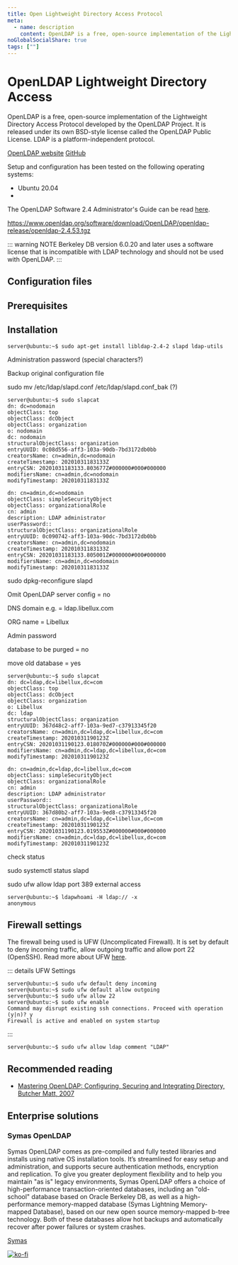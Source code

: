 ```yaml
---
title: Open Lightweight Directory Access Protocol
meta:
  - name: description
    content: OpenLDAP is a free, open-source implementation of the Lightweight Directory Access Protocol developed by the OpenLDAP Project. It is released under its own BSD-style license called the OpenLDAP Public License. LDAP is a platform-independent protocol.
noGlobalSocialShare: true
tags: [""]
---
```


# OpenLDAP Lightweight Directory Access <Badge text="In development" type="warning"/>

<TagLinks />

OpenLDAP is a free, open-source implementation of the Lightweight Directory Access Protocol developed by the OpenLDAP Project. It is released under its own BSD-style license called the OpenLDAP Public License. LDAP is a platform-independent protocol.

[OpenLDAP website](https://www.openldap.org/) [GitHub](https://github.com/openldap/openldap)

Setup and configuration has been tested on the following operating systems:

* Ubuntu 20.04
* 

The OpenLDAP Software 2.4 Administrator's Guide can be read [here](https://www.openldap.org/doc/admin24/).

https://www.openldap.org/software/download/OpenLDAP/openldap-release/openldap-2.4.53.tgz

::: warning NOTE
Berkeley DB version 6.0.20 and later uses a software license that is incompatible with LDAP technology and should not be used with OpenLDAP.
:::

## Configuration files

## Prerequisites

## Installation

```
server@ubuntu:~$ sudo apt-get install libldap-2.4-2 slapd ldap-utils
```

Administration password (special characters?)

Backup original configuration file

sudo mv /etc/ldap/slapd.conf /etc/ldap/slapd.conf_bak (?)

```{1}
server@ubuntu:~$ sudo slapcat
dn: dc=nodomain
objectClass: top
objectClass: dcObject
objectClass: organization
o: nodomain
dc: nodomain
structuralObjectClass: organization
entryUUID: 0c08d556-aff3-103a-90db-7bd3172db0bb
creatorsName: cn=admin,dc=nodomain
createTimestamp: 20201031183133Z
entryCSN: 20201031183133.803677Z#000000#000#000000
modifiersName: cn=admin,dc=nodomain
modifyTimestamp: 20201031183133Z

dn: cn=admin,dc=nodomain
objectClass: simpleSecurityObject
objectClass: organizationalRole
cn: admin
description: LDAP administrator
userPassword:: 
structuralObjectClass: organizationalRole
entryUUID: 0c090742-aff3-103a-90dc-7bd3172db0bb
creatorsName: cn=admin,dc=nodomain
createTimestamp: 20201031183133Z
entryCSN: 20201031183133.805001Z#000000#000#000000
modifiersName: cn=admin,dc=nodomain
modifyTimestamp: 20201031183133Z
```

sudo dpkg-reconfigure slapd

Omit OpenLDAP server config = no

DNS domain e.g. = ldap.libellux.com

ORG name = Libellux

Admin password

database to be purged = no

move old database = yes

```{1}
server@ubuntu:~$ sudo slapcat
dn: dc=ldap,dc=libellux,dc=com
objectClass: top
objectClass: dcObject
objectClass: organization
o: Libellux
dc: ldap
structuralObjectClass: organization
entryUUID: 367d48c2-aff7-103a-9ed7-c37913345f20
creatorsName: cn=admin,dc=ldap,dc=libellux,dc=com
createTimestamp: 20201031190123Z
entryCSN: 20201031190123.018070Z#000000#000#000000
modifiersName: cn=admin,dc=ldap,dc=libellux,dc=com
modifyTimestamp: 20201031190123Z

dn: cn=admin,dc=ldap,dc=libellux,dc=com
objectClass: simpleSecurityObject
objectClass: organizationalRole
cn: admin
description: LDAP administrator
userPassword:: 
structuralObjectClass: organizationalRole
entryUUID: 367d80b2-aff7-103a-9ed8-c37913345f20
creatorsName: cn=admin,dc=ldap,dc=libellux,dc=com
createTimestamp: 20201031190123Z
entryCSN: 20201031190123.019553Z#000000#000#000000
modifiersName: cn=admin,dc=ldap,dc=libellux,dc=com
modifyTimestamp: 20201031190123Z
```

check status

sudo systemctl status slapd

sudo ufw allow ldap port 389 external access

```{2}
server@ubuntu:~$ ldapwhoami -H ldap:// -x
anonymous
```

## Firewall settings

The firewall being used is UFW (Uncomplicated Firewall). It is set by default to deny incoming traffic, allow outgoing traffic and allow port 22 (OpenSSH). Read more about UFW [here](https://help.ubuntu.com/community/UFW).

::: details UFW Settings
```console
server@ubuntu:~$ sudo ufw default deny incoming
server@ubuntu:~$ sudo ufw default allow outgoing
server@ubuntu:~$ sudo ufw allow 22
server@ubuntu:~$ sudo ufw enable
Command may disrupt existing ssh connections. Proceed with operation (y|n)? y
Firewall is active and enabled on system startup
```
:::

```console
server@ubuntu:~$ sudo ufw allow ldap comment "LDAP"
```

## Recommended reading <Badge text="affiliate links" type="warning"/>

* [Mastering OpenLDAP: Configuring, Securing and Integrating Directory, Butcher Matt, 2007](https://amzn.to/2TGW8Gh)

## Enterprise solutions <Badge text="non-sponsored" type="default"/>

### Symas OpenLDAP

Symas OpenLDAP comes as pre-compiled and fully tested libraries and installs using native OS installation tools. It’s streamlined for easy setup and administration, and supports secure authentication methods, encryption and replication. To give you greater deployment flexibility and to help you maintain "as is" legacy environments, Symas OpenLDAP offers a choice of high-performance transaction-oriented databases, including an "old-school" database based on Oracle Berkeley DB, as well as a high-performance memory-mapped database (Symas Lightning Memory-mapped Database), based on our new open source memory-mapped b-tree technology. Both of these databases allow hot backups and automatically recover after power failures or system crashes.

[Symas](https://symas.com/)

[![ko-fi](https://www.ko-fi.com/img/githubbutton_sm.svg)](https://ko-fi.com/B0B31BJU3)

<social-share />
